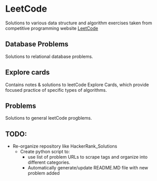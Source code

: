 # LeetCode
Solutions to various data structure and algorithm exercises taken from competitive programming website [LeetCode](https://leetcode.com/)


## Database Problems
Solutions to relational database problems.


## Explore cards
Contains notes & solutions to leetCode Explore Cards, which provide focused practice of specific types of algorithms.


## Problems
Solutions to general leetCode progblems.


## TODO:
- Re-organize repository like HackerRank_Solutions
  - Create python script to:
    - use list of problem URLs to scrape tags and organize into different categories.
    - Automatically generate/update README.MD file with new problem added